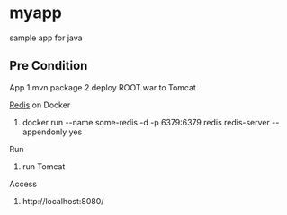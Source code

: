 # myapp
sample app for java

## Pre Condition

App
1.mvn package
2.deploy ROOT.war to Tomcat

[Redis](https://hub.docker.com/_/redis/) on Docker
1. docker run --name some-redis -d -p 6379:6379 redis redis-server --appendonly yes

Run
1. run Tomcat

Access
1. http://localhost:8080/
